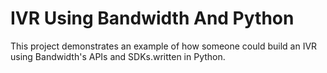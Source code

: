 # IVR Using Bandwidth And Python

This project demonstrates an example of how someone could build an IVR using Bandwidth's APIs and SDKs.written in Python.

